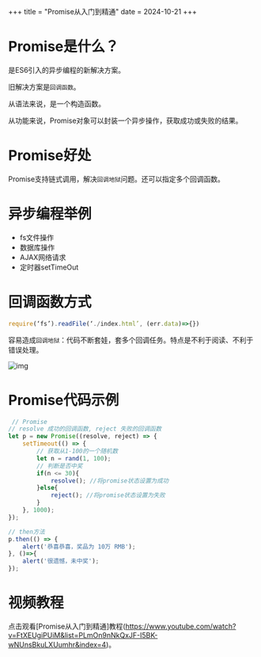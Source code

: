 +++
title = "Promise从入门到精通"
date = 2024-10-21
+++

# Promise是什么？

是ES6引入的异步编程的新解决方案。

旧解决方案是`回调函数`。

从语法来说，是一个构造函数。

从功能来说，Promise对象可以封装一个异步操作，获取成功或失败的结果。

# Promise好处
Promise支持链式调用，解决`回调地狱`问题。还可以指定多个回调函数。

# 异步编程举例
- fs文件操作
- 数据库操作
- AJAX网络请求
- 定时器setTimeOut

# 回调函数方式

```javascript
require(‘fs’).readFile(‘./index.html’, (err.data)=>{})
```

容易造成`回调地狱`：代码不断套娃，套多个回调任务。特点是不利于阅读、不利于错误处理。

![img](https://linxz-aliyun.oss-cn-shenzhen.aliyuncs.com/images/202410212347439.png)

# Promise代码示例

```javascript
 // Promise
// resolve 成功的回调函数, reject 失败的回调函数
let p = new Promise((resolve, reject) => {
    setTimeout(() => {
        // 获取从1-100的一个随机数
        let n = rand(1, 100);
        // 判断是否中奖
        if(n <= 30){
            resolve(); //将promise状态设置为成功
        }else{
            reject(); //将promise状态设置为失败
        }
    }, 1000);
});

// then方法
p.then(() => {
    alert('恭喜恭喜，奖品为 10万 RMB');
}, ()=>{
    alert('很遗憾，未中奖');
});
```

# 视频教程
点击观看[Promise从入门到精通]教程(https://www.youtube.com/watch?v=FtXEUgiPUiM&list=PLmOn9nNkQxJF-I5BK-wNUnsBkuLXUumhr&index=4)。

